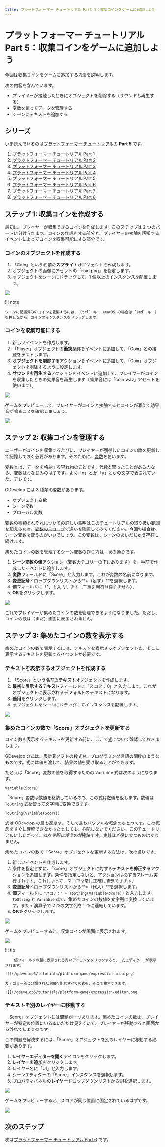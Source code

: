 ```yaml
---
title: プラットフォーマー チュートリアル Part 5：収集コインをゲームに追加しよう
---
```

# プラットフォーマー チュートリアル Part 5：収集コインをゲームに追加しよう

今回は収集コインをゲームに追加する方法を説明します。

次の内容を含んでいます。

- プレイヤーが接触したときにオブジェクトを削除する（サウンドも再生する）
- 変数を使ってデータを管理する
- シーンにテキストを追加する

## シリーズ

いま読んでいるのは[プラットフォーマー チュートリアル](/ja/gdevelop5/tutorials/platformer)の **Part 5** です。

1. [プラットフォーマー チュートリアル Part 1](/ja/gdevelop5/tutorials/platformer)
2. [プラットフォーマー チュートリアル Part 2](/ja/gdevelop5/tutorials/platformer/part-2)
3. [プラットフォーマー チュートリアル Part 3](/ja/gdevelop5/tutorials/platformer/part-3)
4. [プラットフォーマー チュートリアル Part 4](/ja/gdevelop5/tutorials/platformer/part-4)
5. プラットフォーマー チュートリアル Part 5
6. [プラットフォーマー チュートリアル Part 6](/ja/gdevelop5/tutorials/platformer/part-6)
7. [プラットフォーマー チュートリアル Part 7](/ja/gdevelop5/tutorials/platformer/part-7)
8. [プラットフォーマー チュートリアル Part 8](/ja/gdevelop5/tutorials/platformer/part-8)


## ステップ 1: 収集コインを作成する

最初に、プレイヤーが収集できるコインを作成します。このステップは 2 つのパートに分けられます。コインの作成をする部分と、プレイヤーの接触を感知するイベントによってコインを収集可能にする部分です。

### コインのオブジェクトを作成する

1. 「Coin」という名前の**スプライト**オブジェクトを作成します。
2. オブジェクトの画像にアセットの「coin.png」を指定します。
3. オブジェクトをシーンにドラッグして、1 個以上のインスタンスを配置します。

![](/gdevelop5/tutorials/platformer/05-01-coin-object.jpg)

!!! note

    シーンに配置済みのコインを複製するには、`Ctrl` キー（macOS の場合は `Cmd` キー）を押しながら、コインのインスタンスをドラッグします。

### コインを収集可能にする

1. 新しいイベントを作成します。
2. 「Player」オブジェクトの**衝突**条件をイベントに追加して、「Coin」との接触をテストします。
3. **オブジェクトを削除する**アクションをイベントに追加して、「Coin」オブジェクトを削除するように設定します。
4. **サウンドを再生する**アクションをイベントに追加して、プレイヤーがコインを収集したときの効果音を再生します（効果音には「coin.wav」アセットを使います）。

![](/gdevelop5/tutorials/platformer/05-02-coin-collectible.jpg)

ゲームをプレビューして、プレイヤーがコインと接触するとコインが消えて効果音が鳴ることを確認しましょう。

![](/gdevelop5/tutorials/platformer/05-02-collect-coin-preview.gif)

## ステップ 2: 収集コインを管理する

ユーザーがコインを収集するたびに、プレイヤーが獲得したコインの数を更新して記憶しておく必要があります。そのために、[変数](/ja/gdevelop5/all-features/variables)を使います。

変数とは、データを格納する容れ物のことです。代数を習ったことがある人なら、変数はおなじみのはずです。よく「x」とか「y」とかの文字で表されていた、アレです。

GDevelop には 3 種類の変数があります。

* オブジェクト変数
* シーン変数
* グローバル変数

変数の種類それぞれについての詳しい説明はこのチュートリアルの取り扱い範囲を超えるため、[変数のスコープ](http://wiki.compilgames.net/doku.php/ja/gdevelop5/all-features/variables#スコープ)で違いを確認してみてください。今回の場合は、シーン変数を使うのがいいでしょう。この変数は、シーンのあいだじゅう存在し続けます。

集めたコインの数を管理するシーン変数の作り方は、次の通りです。

1. **シーン変数の値**アクション（変数カテゴリーの下にあります）を、手前で作成したイベントに追加します。
2. **変数**フィールドに「Score」と入力します。これが変数の名前になります。
3. **変更記号**ドロップダウンリストから**+（足す）**を選択します。
4. **値**フィールドに「1」と入力します（二重引用符は要りません）。
5. **OK**をクリックします。

![](/gdevelop5/tutorials/platformer/05-03-scene-variable.jpg)

これでプレイヤーが集めたコインの数を管理できるようになりました。ただし、コインの数は（まだ）画面に表示されません。

## ステップ 3: 集めたコインの数を表示する

集めたコインの数を表示するには、テキストを表示するオブジェクトと、そこに表示するテキストを更新するイベントが必要です。

### テキストを表示するオブジェクトを作成する

1. 「Score」という名前の**テキスト**オブジェクトを作成します。
2. **最初に表示するテキスト**フィールドに「スコア：0」と入力します。これがオブジェクトに表示されるデフォルトのテキストになります。
3. **適用**をクリックします。
4. オブジェクトをシーンにドラッグしてインスタンスを配置します。

![](/gdevelop5/tutorials/platformer/05-04-text-object.jpg)

### 集めたコインの数で「Score」オブジェクトを更新する

コイン数を表示するテキストを更新する前に、ここで[式](/ja/gdevelop5/expressions)について確認しておきましょう。

GDevelop の式は、表計算ソフトの数式や、プログラミング言語の関数のようなものです。式には値を渡して、結果の値を受け取ることができます。

たとえば「Score」変数の値を取得するための `Variable` 式は次のようになります。

```
Variable(Score)
```

「Score」変数は数値を格納しているので、この式は数値を返します。数値は `ToString` 式を使って文字列に変換できます。

```
ToString(Variable(Score))
```

式は GDevelop の最も高度な、そして最もパワフルな概念のひとつです。この概念をすぐに理解できなかったとしても、心配しないでください。このチュートリアルにしたがって、式を*実際に使う*のが秘訣です。実践ほど役に立つものはありません。

集めたコインの数で「Score」オブジェクトを更新する方法は、次の通りです。

1. 新しいイベントを作成します。
2. 条件を指定せずに、「Score」オブジェクトに対する**テキストを修正する**アクションを追加します。条件を指定しないと、アクションは必ず毎フレーム実行されます。これによって、スコアを常に正確に表示できます。
3. **変更記号**ドロップダウンリストから**=（代入）**を選択します。
4. **値**フィールドに `"スコア：" + ToString(Variable(Score))` と入力します。`ToString` と `Variable` 式で、集めたコインの数値を文字列に変換しています。また `+` 演算子で 2 つの文字列を 1 つに連結しています。
5. **OK**をクリックします。

![](/gdevelop5/tutorials/platformer/05-05-modify-text-object.jpg)

ゲームをプレビューすると、収集コインが画面に表示されます。

![](/gdevelop5/tutorials/platformer/05-06-score-preview.gif)

!!! tip
    
        値フィールドの脇に表示される青いアイコンをクリックすると、_式エディター_が表示されます。
    
    ![](/gdevelop5/tutorials/platform-game/expression-icon.png)
    
    カテゴリー別に分類された利用可能なすべての式を、そこで検索できます。
    
    ![](/gdevelop5/tutorials/platform-game/expression-editor.png)
    

### テキストを別のレイヤーに移動する

「Score」オブジェクトには問題が一つあります。集めたコインの数は、プレイヤーが特定の位置にいるあいだだけ見えていて、プレイヤーが移動すると画面から外れてしまうのです。

この問題を解決するには、「Score」オブジェクトを別のレイヤーに移動する必要があります。

1. **レイヤーエディターを開く**アイコンをクリックします。
2. **レイヤーを追加**をクリックします。
3. レイヤー名に「UI」と入力します。
4. シーンエディターの「Score」インスタンスを選択します。
5. プロパティパネルの**レイヤー**ドロップダウンリストから**UI**を選択します。

![](/gdevelop5/tutorials/platformer/05-07-change-layer.gif)

ゲームをプレビューすると、スコアが同じ位置に固定されているはずです。

![](/gdevelop5/tutorials/platformer/05-08-score-ui-layer-preview.gif)

## 次のステップ

次は[プラットフォーマー チュートリアル Part 6](/ja/gdevelop5/tutorials/platformer/part-6) です。